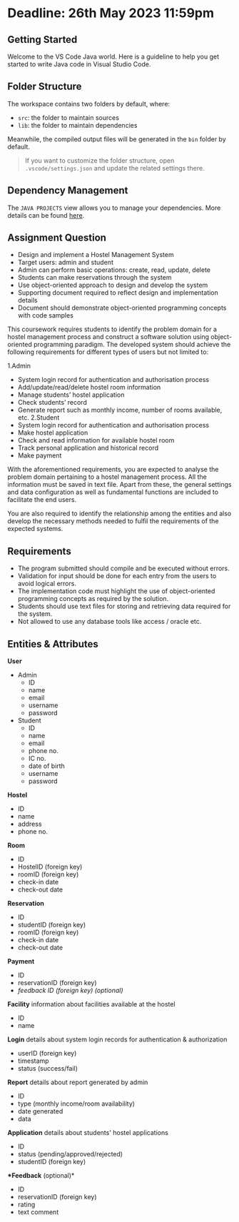 # Deadline: 26th May 2023 11:59pm

## Getting Started

Welcome to the VS Code Java world. Here is a guideline to help you get started to write Java code in Visual Studio Code.

## Folder Structure

The workspace contains two folders by default, where:

- `src`: the folder to maintain sources
- `lib`: the folder to maintain dependencies

Meanwhile, the compiled output files will be generated in the `bin` folder by default.

> If you want to customize the folder structure, open `.vscode/settings.json` and update the related settings there.

## Dependency Management

The `JAVA PROJECTS` view allows you to manage your dependencies. More details can be found [here](https://github.com/microsoft/vscode-java-dependency#manage-dependencies).

## Assignment Question

- Design and implement a Hostel Management System
- Target users: admin and student
- Admin can perform basic operations: create, read, update, delete
- Students can make reservations through the system
- Use object-oriented approach to design and develop the system
- Supporting document required to reflect design and implementation details
- Document should demonstrate object-oriented programming concepts with code samples

This coursework requires students to identify the problem domain for a hostel management process and construct a software solution using object-oriented programming paradigm. The developed system should achieve the following requirements for different types of users but not limited to:

1.Admin

- System login record for authentication and authorisation process
- Add/update/read/delete hostel room information
- Manage students’ hostel application
- Check students’ record
- Generate report such as monthly income, number of rooms available, etc.
  2.Student
- System login record for authentication and authorisation process
- Make hostel application
- Check and read information for available hostel room
- Track personal application and historical record
- Make payment

With the aforementioned requirements, you are expected to analyse the problem domain pertaining to a hostel management process. All the information must be saved in text file. Apart from these, the general settings and data configuration as well as fundamental functions are included to facilitate the end users.

You are also required to identify the relationship among the entities and also develop the necessary methods needed to fulfil the requirements of the expected systems.

## Requirements

- The program submitted should compile and be executed without errors.
- Validation for input should be done for each entry from the users to avoid logical errors.
- The implementation code must highlight the use of object-oriented programming concepts as required by the solution.
- Students should use text files for storing and retrieving data required for the system.
- Not allowed to use any database tools like access / oracle etc.

## Entities & Attributes

**User**

- Admin
  - ID
  - name
  - email
  - username
  - password
- Student
  - ID
  - name
  - email
  - phone no.
  - IC no.
  - date of birth
  - username
  - password

**Hostel**

- ID
- name
- address
- phone no.

**Room**

- ID
- HostelID (foreign key)
- roomID (foreign key)
- check-in date
- check-out date

**Reservation**

- ID
- studentID (foreign key)
- roomID (foreign key)
- check-in date
- check-out date

**Payment**

- ID
- reservationID (foreign key)
- _feedback ID (foreign key) (optional)_

**Facility**
information about facilities available at the hostel

- ID
- name

**Login**
details about system login records for authentication & authorization

- userID (foreign key)
- timestamp
- status (success/fail)

**Report**
details about report generated by admin

- ID
- type (monthly income/room availability)
- date generated
- data

**Application**
details about students' hostel applications

- ID
- status (pending/approved/rejected)
- studentID (foreign key)

**\*Feedback** (optional)\*

- ID
- reservationID (foreign key)
- rating
- text comment
